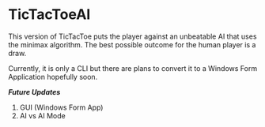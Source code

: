 # TicTacToeAI

This version of TicTacToe puts the player against an unbeatable AI that uses the minimax algorithm. The best possible outcome for the human player is a draw.

Currently, it is only a CLI but there are plans to convert it to a Windows Form Application hopefully soon.

***Future Updates***
1. GUI (Windows Form App)
2. AI vs AI Mode
